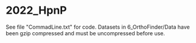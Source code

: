 # 2022_HpnP

See file "CommadLine.txt" for code. Datasets in 6_OrthoFinder/Data have been gzip compressed and must be uncompressed before use.
